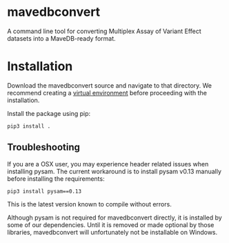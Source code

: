 # mavedbconvert
A command line tool for converting Multiplex Assay of Variant Effect datasets into a MaveDB-ready format.

# Installation
Download the mavedbconvert source and navigate to that directory.
We recommend creating a [virtual environment](https://docs.python.org/3/library/venv.html) before proceeding with the installation.

Install the package using pip:

    pip3 install .

## Troubleshooting
If you are a OSX user, you may experience header related issues when installing pysam. The current workaround 
is to install pysam v0.13 manually before installing the requirements:

    pip3 install pysam==0.13

This is the latest version known to compile without errors.

Although pysam is not required for mavedbconvert directly, it is installed by some of our dependencies.
Until it is removed or made optional by those libraries, mavedbconvert will unfortunately not be installable on Windows.
